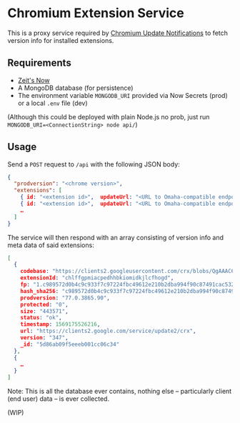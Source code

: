 # Chromium Extension Service

This is a proxy service required by [Chromium Update Notifications](https://github.com/kkkrist/chromium-notifier) to fetch version info for installed extensions.

## Requirements

- [Zeit's Now](https://zeit.co/)
- A MongoDB database (for persistence)
- The environment variable `MONGODB_URI` provided via Now Secrets (prod) or a local `.env` file (dev)

(Although this could be deployed with plain Node.js no prob, just run `MONGODB_URI=<ConnectionString> node api/`)

## Usage

Send a `POST` request to `/api` with the following JSON body:

```json
{
  "prodversion": "<chrome version>",
  "extensions": [
    { id: "<extension id>",  updateUrl: "<URL to Omaha-compatible endpoint"},
    { id: "<extension id>",  updateUrl: "<URL to Omaha-compatible endpoint"},
    …
  ]
}
```

The service will then respond with an array consisting of version info and meta data of said extensions:

```json
[
  {
    codebase: "https://clients2.googleusercontent.com/crx/blobs/QgAAAC6zw0qH2DJtnXe8Z7rUJP0-NOcA97MmZN4Ln1fODAHweMXNXTmjgerLCPXhmXNXwEVIEkarzGIkPHrBXBeXqsjm4UfxBJBNpSCt104KOFaeAMZSmuWy9iapD9CEzrK8OfYl3Nvw2dw3Iw/extension_347_0_0_0.crx",
    extensionId: "chlffgpmiacpedhhbkiomidkjlcfhogd",
    fp: "1.c989572d0b4c9c933f7c97224fbc49612e210b2dba994f90c87491cac53282dc",
    hash_sha256: "c989572d0b4c9c933f7c97224fbc49612e210b2dba994f90c87491cac53282dc",
    prodversion: "77.0.3865.90",
    protected: "0",
    size: "443571",
    status: "ok",
    timestamp: 1569175526216,
    url: "https://clients2.google.com/service/update2/crx",
    version: "347",
    _id: "5d86ab09f5eeeb001cc06c34"
  },
  {
    …
  }
]
```

Note: This is all the database ever contains, nothing else – particularly client (end user) data  – is ever collected.

(WIP)
